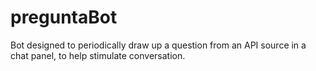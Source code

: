 # preguntaBot
Bot designed to periodically draw up a question from an API source in a chat panel, to help stimulate conversation.

